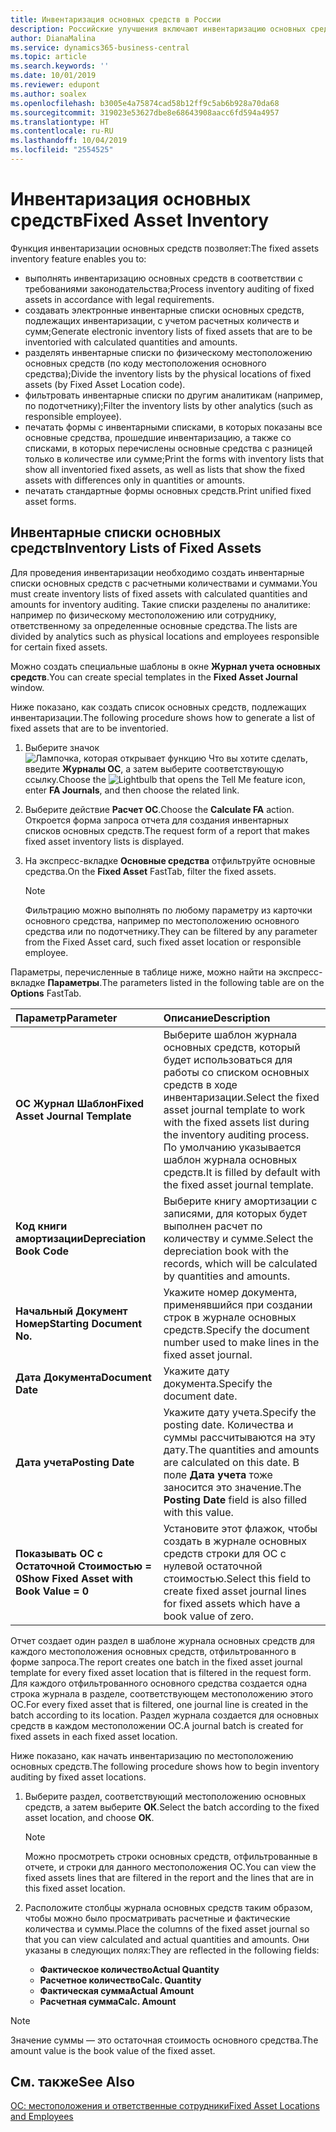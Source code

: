 ```yaml
---
title: Инвентаризация основных средств в России
description: Российские улучшения включают инвентаризацию основных средств.
author: DianaMalina
ms.service: dynamics365-business-central
ms.topic: article
ms.search.keywords: ''
ms.date: 10/01/2019
ms.reviewer: edupont
ms.author: soalex
ms.openlocfilehash: b3005e4a75874cad58b12ff9c5ab6b928a70da68
ms.sourcegitcommit: 319023e53627dbe8e68643908aacc6fd594a4957
ms.translationtype: HT
ms.contentlocale: ru-RU
ms.lasthandoff: 10/04/2019
ms.locfileid: "2554525"
---
```

# <a name="fixed-asset-inventory"></a><span data-ttu-id="ad0f1-103">Инвентаризация основных средств</span><span class="sxs-lookup"><span data-stu-id="ad0f1-103">Fixed Asset Inventory</span></span>

<span data-ttu-id="ad0f1-104">Функция инвентаризации основных средств позволяет:</span><span class="sxs-lookup"><span data-stu-id="ad0f1-104">The fixed assets inventory feature enables you to:</span></span>

- <span data-ttu-id="ad0f1-105">выполнять инвентаризацию основных средств в соответствии с требованиями законодательства;</span><span class="sxs-lookup"><span data-stu-id="ad0f1-105">Process inventory auditing of fixed assets in accordance with legal requirements.</span></span>
- <span data-ttu-id="ad0f1-106">создавать электронные инвентарные списки основных средств, подлежащих инвентаризации, с учетом расчетных количеств и сумм;</span><span class="sxs-lookup"><span data-stu-id="ad0f1-106">Generate electronic inventory lists of fixed assets that are to be inventoried with calculated quantities and amounts.</span></span>
- <span data-ttu-id="ad0f1-107">разделять инвентарные списки по физическому местоположению основных средств (по коду местоположения основного средства);</span><span class="sxs-lookup"><span data-stu-id="ad0f1-107">Divide the inventory lists by the physical locations of fixed assets (by Fixed Asset Location code).</span></span>
- <span data-ttu-id="ad0f1-108">фильтровать инвентарные списки по другим аналитикам (например, по подотчетнику);</span><span class="sxs-lookup"><span data-stu-id="ad0f1-108">Filter the inventory lists by other analytics (such as responsible employee).</span></span>
- <span data-ttu-id="ad0f1-109">печатать формы с инвентарными списками, в которых показаны все основные средства, прошедшие инвентаризацию, а также со списками, в которых перечислены основные средства с разницей только в количестве или сумме;</span><span class="sxs-lookup"><span data-stu-id="ad0f1-109">Print the forms with inventory lists that show all inventoried fixed assets, as well as lists that show the fixed assets with differences only in quantities or amounts.</span></span>
- <span data-ttu-id="ad0f1-110">печатать стандартные формы основных средств.</span><span class="sxs-lookup"><span data-stu-id="ad0f1-110">Print unified fixed asset forms.</span></span>



## <a name="inventory-lists-of-fixed-assets"></a><span data-ttu-id="ad0f1-111">Инвентарные списки основных средств</span><span class="sxs-lookup"><span data-stu-id="ad0f1-111">Inventory Lists of Fixed Assets</span></span>

<span data-ttu-id="ad0f1-112">Для проведения инвентаризации необходимо создать инвентарные списки основных средств с расчетными количествами и суммами.</span><span class="sxs-lookup"><span data-stu-id="ad0f1-112">You must create inventory lists of fixed assets with calculated quantities and amounts for inventory auditing.</span></span> <span data-ttu-id="ad0f1-113">Такие списки разделены по аналитике: например по физическому местоположению или сотруднику, ответственному за определенные основные средства.</span><span class="sxs-lookup"><span data-stu-id="ad0f1-113">The lists are divided by analytics such as physical locations and employees responsible for certain fixed assets.</span></span>

<span data-ttu-id="ad0f1-114">Можно создать специальные шаблоны в окне **Журнал учета основных средств**.</span><span class="sxs-lookup"><span data-stu-id="ad0f1-114">You can create special templates in the **Fixed Asset Journal** window.</span></span>

<span data-ttu-id="ad0f1-115">Ниже показано, как создать список основных средств, подлежащих инвентаризации.</span><span class="sxs-lookup"><span data-stu-id="ad0f1-115">The following procedure shows how to generate a list of fixed assets that are to be inventoried.</span></span>

1. <span data-ttu-id="ad0f1-116">Выберите значок ![Лампочка, которая открывает функцию Что вы хотите сделать](../../media/ui-search/search_small.png "Что вы хотите сделать"), введите **Журналы ОС**, а затем выберите соответствующую ссылку.</span><span class="sxs-lookup"><span data-stu-id="ad0f1-116">Choose the ![Lightbulb that opens the Tell Me feature](../../media/ui-search/search_small.png "Tell me what you want to do") icon, enter **FA Journals**, and then choose the related link.</span></span>

2. <span data-ttu-id="ad0f1-117">Выберите действие **Расчет ОС**.</span><span class="sxs-lookup"><span data-stu-id="ad0f1-117">Choose the **Calculate FA** action.</span></span> <span data-ttu-id="ad0f1-118">Откроется форма запроса отчета для создания инвентарных списков основных средств.</span><span class="sxs-lookup"><span data-stu-id="ad0f1-118">The request form of a report that makes fixed asset inventory lists is displayed.</span></span>

3. <span data-ttu-id="ad0f1-119">На экспресс-вкладке **Основные средства** отфильтруйте основные средства.</span><span class="sxs-lookup"><span data-stu-id="ad0f1-119">On the **Fixed Asset** FastTab, filter the fixed assets.</span></span>

   > [!NOTE]
   > <span data-ttu-id="ad0f1-120">Фильтрацию можно выполнять по любому параметру из карточки основного средства, например по местоположению основного средства или по подотчетнику.</span><span class="sxs-lookup"><span data-stu-id="ad0f1-120">They can be filtered by any parameter from the Fixed Asset card, such fixed asset location or responsible employee.</span></span>

<span data-ttu-id="ad0f1-121">Параметры, перечисленные в таблице ниже, можно найти на экспресс-вкладке **Параметры**.</span><span class="sxs-lookup"><span data-stu-id="ad0f1-121">The parameters listed in the following table are on the **Options** FastTab.</span></span>

| <span data-ttu-id="ad0f1-122">Параметр</span><span class="sxs-lookup"><span data-stu-id="ad0f1-122">Parameter</span></span>                                | <span data-ttu-id="ad0f1-123">Описание</span><span class="sxs-lookup"><span data-stu-id="ad0f1-123">Description</span></span>                                                  |
| :--------------------------------------- | :----------------------------------------------------------- |
| <span data-ttu-id="ad0f1-124">**ОС Журнал Шаблон**</span><span class="sxs-lookup"><span data-stu-id="ad0f1-124">**Fixed Asset Journal Template**</span></span>         | <span data-ttu-id="ad0f1-125">Выберите шаблон журнала основных средств, который будет использоваться для работы со списком основных средств в ходе инвентаризации.</span><span class="sxs-lookup"><span data-stu-id="ad0f1-125">Select the fixed asset journal template to work with the fixed assets list during the inventory auditing process.</span></span> <span data-ttu-id="ad0f1-126">По умолчанию указывается шаблон журнала основных средств.</span><span class="sxs-lookup"><span data-stu-id="ad0f1-126">It is filled by default with the fixed asset journal template.</span></span> |
| <span data-ttu-id="ad0f1-127">**Код книги амортизации**</span><span class="sxs-lookup"><span data-stu-id="ad0f1-127">**Depreciation Book Code**</span></span>               | <span data-ttu-id="ad0f1-128">Выберите книгу амортизации с записями, для которых будет выполнен расчет по количеству и сумме.</span><span class="sxs-lookup"><span data-stu-id="ad0f1-128">Select the depreciation book with the records, which will be calculated by quantities and amounts.</span></span> |
| <span data-ttu-id="ad0f1-129">**Начальный Документ Номер**</span><span class="sxs-lookup"><span data-stu-id="ad0f1-129">**Starting Document No.**</span></span>                | <span data-ttu-id="ad0f1-130">Укажите номер документа, применявшийся при создании строк в журнале основных средств.</span><span class="sxs-lookup"><span data-stu-id="ad0f1-130">Specify the document number used to make lines in the fixed asset journal.</span></span> |
| <span data-ttu-id="ad0f1-131">**Дата Документа**</span><span class="sxs-lookup"><span data-stu-id="ad0f1-131">**Document Date**</span></span>                        | <span data-ttu-id="ad0f1-132">Укажите дату документа.</span><span class="sxs-lookup"><span data-stu-id="ad0f1-132">Specify the document date.</span></span>                                   |
| <span data-ttu-id="ad0f1-133">**Дата учета**</span><span class="sxs-lookup"><span data-stu-id="ad0f1-133">**Posting Date**</span></span>                         | <span data-ttu-id="ad0f1-134">Укажите дату учета.</span><span class="sxs-lookup"><span data-stu-id="ad0f1-134">Specify the posting date.</span></span> <span data-ttu-id="ad0f1-135">Количества и суммы рассчитываются на эту дату.</span><span class="sxs-lookup"><span data-stu-id="ad0f1-135">The quantities and amounts are calculated on this date.</span></span> <span data-ttu-id="ad0f1-136">В поле **Дата учета** тоже заносится это значение.</span><span class="sxs-lookup"><span data-stu-id="ad0f1-136">The **Posting Date** field is also filled with this value.</span></span> |
| <span data-ttu-id="ad0f1-137">**Показывать ОС с Остаточной Стоимостью = 0**</span><span class="sxs-lookup"><span data-stu-id="ad0f1-137">**Show Fixed Asset with Book Value = 0**</span></span> | <span data-ttu-id="ad0f1-138">Установите этот флажок, чтобы создать в журнале основных средств строки для ОС с нулевой остаточной стоимостью.</span><span class="sxs-lookup"><span data-stu-id="ad0f1-138">Select this field to create fixed asset journal lines for fixed assets which have a book value of zero.</span></span> |

<span data-ttu-id="ad0f1-139">Отчет создает один раздел в шаблоне журнала основных средств для каждого местоположения основных средств, отфильтрованного в форме запроса.</span><span class="sxs-lookup"><span data-stu-id="ad0f1-139">The report creates one batch in the fixed asset journal template for every fixed asset location that is filtered in the request form.</span></span> <span data-ttu-id="ad0f1-140">Для каждого отфильтрованного основного средства создается одна строка журнала в разделе, соответствующем местоположению этого ОС.</span><span class="sxs-lookup"><span data-stu-id="ad0f1-140">For every fixed asset that is filtered, one journal line is created in the batch according to its location.</span></span> <span data-ttu-id="ad0f1-141">Раздел журнала создается для основных средств в каждом местоположении ОС.</span><span class="sxs-lookup"><span data-stu-id="ad0f1-141">A journal batch is created for fixed assets in each fixed asset location.</span></span>

<span data-ttu-id="ad0f1-142">Ниже показано, как начать инвентаризацию по местоположению основных средств.</span><span class="sxs-lookup"><span data-stu-id="ad0f1-142">The following procedure shows how to begin inventory auditing by fixed asset locations.</span></span>

1. <span data-ttu-id="ad0f1-143">Выберите раздел, соответствующий местоположению основных средств, а затем выберите **ОК**.</span><span class="sxs-lookup"><span data-stu-id="ad0f1-143">Select the batch according to the fixed asset location, and choose **ОК**.</span></span>

   > [!NOTE]
   > <span data-ttu-id="ad0f1-144">Можно просмотреть строки основных средств, отфильтрованные в отчете, и строки для данного местоположения ОС.</span><span class="sxs-lookup"><span data-stu-id="ad0f1-144">You can view the fixed assets lines that are filtered in the report and the lines that are in this fixed asset location.</span></span>

2. <span data-ttu-id="ad0f1-145">Расположите столбцы журнала основных средств таким образом, чтобы можно было просматривать расчетные и фактические количества и суммы.</span><span class="sxs-lookup"><span data-stu-id="ad0f1-145">Place the columns of the fixed asset journal so that you can view calculated and actual quantities and amounts.</span></span> <span data-ttu-id="ad0f1-146">Они указаны в следующих полях:</span><span class="sxs-lookup"><span data-stu-id="ad0f1-146">They are reflected in the following fields:</span></span>

   - <span data-ttu-id="ad0f1-147">**Фактическое количество**</span><span class="sxs-lookup"><span data-stu-id="ad0f1-147">**Actual Quantity**</span></span>
   - <span data-ttu-id="ad0f1-148">**Расчетное количество**</span><span class="sxs-lookup"><span data-stu-id="ad0f1-148">**Calc. Quantity**</span></span>
   - <span data-ttu-id="ad0f1-149">**Фактическая сумма**</span><span class="sxs-lookup"><span data-stu-id="ad0f1-149">**Actual Amount**</span></span>
   - <span data-ttu-id="ad0f1-150">**Расчетная сумма**</span><span class="sxs-lookup"><span data-stu-id="ad0f1-150">**Calc. Amount**</span></span>



> [!NOTE]
> <span data-ttu-id="ad0f1-151">Значение суммы — это остаточная стоимость основного средства.</span><span class="sxs-lookup"><span data-stu-id="ad0f1-151">The amount value is the book value of the fixed asset.</span></span>





## <a name="see-also"></a><span data-ttu-id="ad0f1-152">См. также</span><span class="sxs-lookup"><span data-stu-id="ad0f1-152">See Also</span></span>

[<span data-ttu-id="ad0f1-153">ОС: местоположения и ответственные сотрудники</span><span class="sxs-lookup"><span data-stu-id="ad0f1-153">Fixed Asset Locations and Employees</span></span>](Fixed-Asset-Locations-and-Employees.md)
